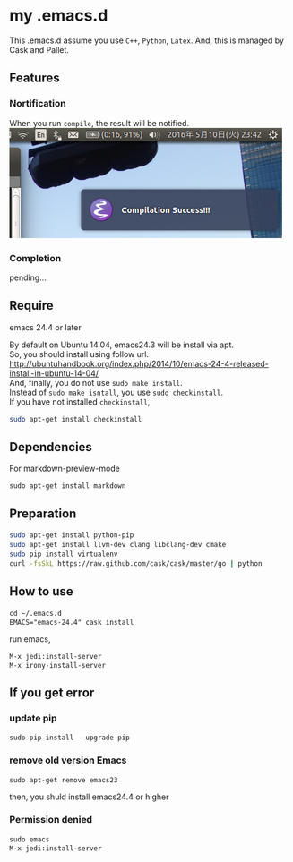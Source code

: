 # my .emacs.d

This .emacs.d assume you use `C++`, `Python`, `Latex`.
And, this is managed by Cask and Pallet.

## Features

### Nortification
When you run `compile`, the result will be notified.  
![notification sample](./documents/screen_shot_notification.png "Nortification sample") 

### Completion
pending...

## Require
emacs 24.4 or later

By default on Ubuntu 14.04, emacs24.3 will be install via apt.  
So, you should install using follow url.  
http://ubuntuhandbook.org/index.php/2014/10/emacs-24-4-released-install-in-ubuntu-14-04/  
And, finally, you do not use `sudo make install`.  
Instead of `sudo make isntall`, you use `sudo checkinstall`.  
If you have not installed `checkinstall`,  

```bash
sudo apt-get install checkinstall
```

## Dependencies
For markdown-preview-mode

```
sudo apt-get install markdown
```

## Preparation

```bash
sudo apt-get install python-pip
sudo apt-get install llvm-dev clang libclang-dev cmake
sudo pip install virtualenv
curl -fsSkL https://raw.github.com/cask/cask/master/go | python
```

## How to use
```
cd ~/.emacs.d
EMACS="emacs-24.4" cask install
```

run emacs,

```
M-x jedi:install-server
M-x irony-install-server
```

## If you get error

### update pip
```
sudo pip install --upgrade pip
```

### remove old version Emacs
```
sudo apt-get remove emacs23
```

then, you shuld install emacs24.4 or higher

### Permission denied
```
sudo emacs
M-x jedi:install-server
```


